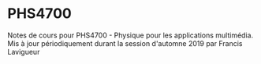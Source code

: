 # PHS4700
Notes de cours pour PHS4700 - Physique pour les applications multimédia.
Mis à jour périodiquement durant la session d'automne 2019 par Francis Lavigueur
